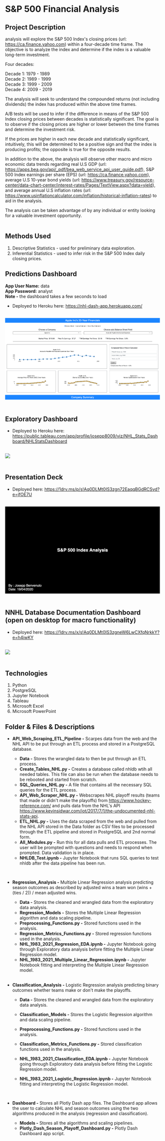 # S&P 500 Financial Analysis


## Project Description

analysis will explore the S&P 500 Index's closing prices (url: https://ca.finance.yahoo.com) within a four-decade time frame. The objective is to analyze the index and determine if the index is a valuable long-term investment.

Four decades:

Decade 1: 1979 - 1989<br>
Decade 2: 1989 - 1999<br>
Decade 3: 1999 - 2009<br>
Decade 4: 2009 - 2019<br>

The analysis will seek to understand the compounded returns (not including dividends) the index has produced within the above time frames. 

A/B tests will be used to infer if the difference in means of the S&P 500 Index closing prices between decades is statistically significant. The goal is to observe if the closing prices are higher or lower between the time frames and determine the investment risk. 

If the prices are higher in each new decade and statistically significant, intuitively, this will be determined to be a positive sign and that the index is producing profits; the opposite is true for the opposite results.

In addition to the above, the analysis will observe other macro and micro economic data trends regarding real U.S GDP (url: https://apps.bea.gov/api/_pdf/bea_web_service_api_user_guide.pdf), S&P 500 Index earnings per share (EPS) (url: https://ca.finance.yahoo.com), average U.S 10-year bond yields (url: https://www.treasury.gov/resource-center/data-chart-center/interest-rates/Pages/TextView.aspx?data=yield), and average annual U.S inflation rates (url: https://www.usinflationcalculator.com/inflation/historical-inflation-rates) to aid in the analysis.

The analysis can be taken advantage of by any individual or entity looking for a valuable investment opportunity.<br><br>

## Methods Used

1) Descriptive Statistics - used for preliminary data exploration.
2) Inferential Statistics - used to infer risk in the S&P 500 Index daily closing prices. 

## Predictions Dashboard

<p><strong>App User Name:</strong> data<br> <strong>App Password:</strong> analyst <br><strong>Note -</strong> the dashboard takes a few seconds to load</p>

* Deployed to Heroku here: https://nhl-dash-app.herokuapp.com/<br><br>

![](ReadMe_Images/Dash2.png)<br><br>

## Exploratory Dashboard

* Deployed to Heroku here: https://public.tableau.com/app/profile/josepp8009/viz/NHL_Stats_Dashboard/NHLStatsDashboard<br><br>

![](ReadMe_Images/Tableau.png)<br><br>

## Presentation Deck

* Deployed here: https://1drv.ms/p/s!Aq0DLMt0IS3zgn72EaqqBGdRCSvd?e=jfOE7U<br><br>

![](ReadMe_Images/Deck.png)<br><br>

## NNHL Database Documentation Dashboard (open on desktop for macro functionality)

* Deployed here: https://1drv.ms/x/s!Aq0DLMt0IS3zgneW6LwCXfqNrkkY?e=h4iwKY<br><br>

![](ReadMe_Images/NHLDB_Doc.png)<br><br>

## Technologies 

1) Python 
2) PostgreSQL
3) Jupyter Notebook
4) Tableau
5) Microsoft Excel
6) Microsoft PowerPoint

## Folder & Files & Descriptions

* **API_Web_Scraping_ETL_Pipeline -**  Scarpes data from the web and the NHL API to be put through an ETL process and stored in a PostgreSQL database.
  
  * **Data -** Stores the wrangled data to then be put through an ETL process.
  * **Create_Tables_NHL.py -** Creates a database called nhldb wtih all needed tables. This file can also be run when the database needs to be rebooted and started from scratch.
  * **SQL_Queries_NHL.py -** A file that contains all the necessary SQL queries for the ETL process.
  * **API_Web_Scraper_NHL.py -** Webscrapes NHL playoff results (teams that made or didn't make the playoffs) from https://www.hockey-reference.com/ and pulls data from the NHL's API https://www.kevinsidwar.com/iot/2017/7/1/the-undocumented-nhl-stats-api.
  * **ETL_NHL.py -** Uses the data scraped from the web and pulled from the NHL API stored in the Data folder as CSV files to be processed through the ETL pipeline and stored in PostgreSQL and 2nd normal form.
  * **All_Modules.py -** Run this for all data pulls and ETL processes. The user will be prompted with questions and needs to respond when prompted. Data validation is in place.
  * **NHLDB_Test.ipynb -** Jupyter Notebook that runs SQL queries to test nhldb after the data pipeline has been run.

<br>

* **Regression_Analysis -**  Multiple Linear Regression analysis predicting season outcomes as described by adjusted wins a team won (wins + (ties / 2)) / mean adjusted wins.
  
  * **Data -** Stores the cleaned and wrangled data from the exploratory data analysis.
  * **Regression_Models -** Stores the Multiple Linear Regression algorithm and data scaling pipeline.
  * **Preprocessing_Functions.py -** Stored functions used in the analysis.
  * **Regression_Metrics_Functions.py -** Stored regression functions used in the analysis.
  * **NHL_1983_2021_Regression_EDA.ipynb -** Jupyter Notebook going through Exploratory data analysis before fitting the Multiple Linear Regression model.
  * **NHL_1983_2021_Multiple_Linear_Regression.ipynb -** Jupyter Notebook fitting and interpreting the Multiple Linear Regression model.

  <br>
  
* **Classification_Analysis -**  Logistic Regression analysis predicting binary outcomes whether teams make or don't make the playoffs.
  
  * **Data -** Stores the cleaned and wrangled data from the exploratory data analysis.
  * **Classification_Models -** Stores the Logistic Regression algorithm and data scaling pipeline.
  * **Preprocessing_Functions.py -** Stored functions used in the analysis.
  * **Classification_Metrics_Functions.py -** Stored classification functions used in the analysis.
  * **NHL_1983_2021_Classification_EDA.ipynb -** Jupyter Notebook going through Exploratory data analysis before fitting the Logistic Regression model.
  * **NHL_1983_2021_Logistic_Regression.ipynb -** Jupyter Notebook fitting and interpreting the Logistic Regression model.

    <br>
  
* **Dashboard -**  Stores all Plotly Dash app files. The Dashboard app allows the user to calculate NHL and season outcomes using the two algorithms produced in the analysis (regression and classification).

  * **Models -** Stores all the algorithms and scaling pipelines.
  * **Plotly_Dash_Season_Playoff_Dashboard.py -** Plotly Dash Dashboard app script.
